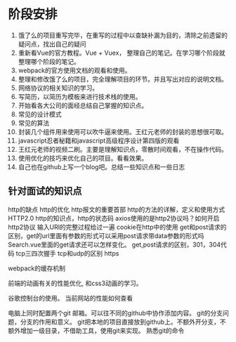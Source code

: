# 阶段安排

1. 饿了么的项目重写完毕，在重写的过程中以查缺补漏为目的，清除之前遗留的疑问点，找出自己的疑问
2. 重新看Vue的官方教程。Vue + Vuex， 整理自己的笔记。在学习哪个阶段就整理哪个阶段的笔记。
3. webpack的官方使用文档的观看和使用。
4. 整理和修改饿了么的项目，完全理解项目的环节。并且写出对应的说明文档。
5. 网络协议的相关知识的学习。
6. 写简历，以简历为模板来进行技术栈的使用。
7. 开始看各大公司的面经总结自己掌握的知识点。
8. 常见的设计模式
9. 常见的算法
10. 封装几个组件用来使用可以吹牛逼来使用。王红元老师的封装的思想很可取。
11. javascript忍者秘籍和javascript高级程序设计第四版的观看
12. 王红元老师的视频二刷。主要是理解知识点，零散时间观看，不在操作代码。
13. 使用优化的技巧来优化自己的项目。看看效果。
14. 自己也在github上写一个blog吧。总结一些知识点和一些日志

## 针对面试的知识点

http的缺点
http的优化
http报文的重要首部
http的方法的详解，定义和使用方式
HTTP2.0
http的知识点，http的状态码
axios使用的是http2协议吗？如何开启http2协议
输入URl的完整过程给过一遍
cookie在http中的使用
get和post请求的区别，get的url里面有参数的形式可以采用post请求带data参数的形式吗 Search.vue里面的get请求还可以怎样变化。
get,post请求的区别，301，304代码
tcp三四次握手
tcp和udp的区别
https

webpack的缓存机制

前端的动画有关的性能优化, 和css3动画的学习。

谷歌控制台的使用。
当前网站的性能如何查看

电脑上同时配置两个git 邮箱。可以往不同的github中协作添加内容。
git的分支问题，分支的作用和意义。
git把本地的项目直接放到github上。不额外开分支，不额外增加一级目录，不借助工具，使用git来实现。
熟悉git的命令